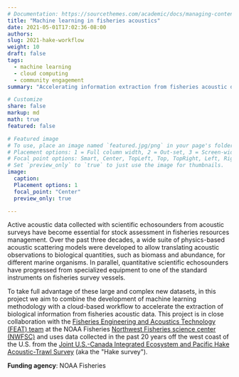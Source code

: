 ```yaml
---
# Documentation: https://sourcethemes.com/academic/docs/managing-content/
title: "Machine learning in fisheries acoustics"
date: 2021-05-01T17:02:36-08:00
authors: 
slug: 2021-hake-workflow
weight: 10
draft: false
tags: 
  - machine learning
  - cloud computing
  - community engagement
summary: "Accelerating information extraction from fisheries acoustic data through a cloud-based machine learning workflow."

# Customize
share: false
markup: md
math: true
featured: false

# Featured image
# To use, place an image named `featured.jpg/png` in your page's folder.
# Placement options: 1 = Full column width, 2 = Out-set, 3 = Screen-width
# Focal point options: Smart, Center, TopLeft, Top, TopRight, Left, Right, BottomLeft, Bottom, BottomRight
# Set `preview_only` to `true` to just use the image for thumbnails.
image:
  caption:
  Placement options: 1
  focal_point: "Center"
  preview_only: true

---
```


Active acoustic data collected with scientific echosounders from acoustic surveys have become essential for stock assessment in fisheries resources management. Over the past three decades, a wide suite of physics-based acoustic scattering models were developed to allow translating acoustic observations to biological quantities, such as biomass and abundance, for different marine organisms. In parallel, quantitative scientific echosounders have progressed from specialized equipment to one of the standard instruments on fisheries survey vessels. 

To take full advantage of these large and complex new datasets, in this project we aim to combine the development of machine learning methodology with a cloud-based workflow to accelerate the extraction of biological information from fisheries acoustic data. This project is in close collaboration with the [Fisheries Engineering and Acoustics Technology (FEAT) team](https://www.fisheries.noaa.gov/west-coast/sustainable-fisheries/fisheries-engineering-and-acoustic-technologies-team) at the NOAA Fisheries [Northwest Fisheries science center (NWFSC)](https://www.fisheries.noaa.gov/about/northwest-fisheries-science-center) and uses data collected in the past 20 years off the west coast of the U.S. from the [Joint U.S.-Canada Integrated Ecosystem and Pacific Hake Acoustic-Trawl Survey](https://www.fisheries.noaa.gov/west-coast/science-data/joint-us-canada-integrated-ecosystem-and-pacific-hake-acoustic-trawl-survey) (aka the "Hake survey").

**Funding agency**: NOAA Fisheries

